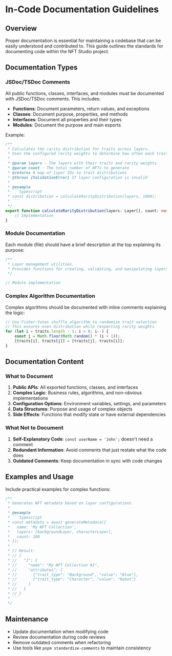 # In-Code Documentation Guidelines

## Overview

Proper documentation is essential for maintaining a codebase that can be easily understood and contributed to. This guide outlines the standards for documenting code within the NFT Studio project.

## Documentation Types

### JSDoc/TSDoc Comments

All public functions, classes, interfaces, and modules must be documented with JSDoc/TSDoc comments. This includes:

- **Functions**: Document parameters, return values, and exceptions
- **Classes**: Document purpose, properties, and methods
- **Interfaces**: Document all properties and their types
- **Modules**: Document the purpose and main exports

Example:

````typescript
/**
 * Calculates the rarity distribution for traits across layers.
 * Uses the configured rarity weights to determine how often each trait should appear.
 *
 * @param layers - The layers with their traits and rarity weights
 * @param count - The total number of NFTs to generate
 * @returns A map of layer IDs to trait distributions
 * @throws {ValidationError} If layer configuration is invalid
 *
 * @example
 * ```typescript
 * const distribution = calculateRarityDistribution(layers, 1000);
 * ```
 */
export function calculateRarityDistribution(layers: Layer[], count: number): TraitDistribution {
	// Implementation
}
````

### Module Documentation

Each module (file) should have a brief description at the top explaining its purpose:

```typescript
/**
 * Layer management utilities.
 * Provides functions for creating, validating, and manipulating layers and their traits.
 */

// Module implementation
```

### Complex Algorithm Documentation

Complex algorithms should be documented with inline comments explaining the logic:

```typescript
// Use Fisher-Yates shuffle algorithm to randomize trait selection
// This ensures even distribution while respecting rarity weights
for (let i = traits.length - 1; i > 0; i--) {
	const j = Math.floor(Math.random() * (i + 1));
	[traits[i], traits[j]] = [traits[j], traits[i]];
}
```

## Documentation Content

### What to Document

1. **Public APIs**: All exported functions, classes, and interfaces
2. **Complex Logic**: Business rules, algorithms, and non-obvious implementations
3. **Configuration Options**: Environment variables, settings, and parameters
4. **Data Structures**: Purpose and usage of complex objects
5. **Side Effects**: Functions that modify state or have external dependencies

### What Not to Document

1. **Self-Explanatory Code**: `const userName = 'John';` doesn't need a comment
2. **Redundant Information**: Avoid comments that just restate what the code does
3. **Outdated Comments**: Keep documentation in sync with code changes

## Examples and Usage

Include practical examples for complex functions:

````typescript
/**
 * Generates NFT metadata based on layer configurations.
 *
 * @example
 * ```typescript
 * const metadata = await generateMetadata({
 *   name: 'My NFT Collection',
 *   layers: [backgroundLayer, characterLayer],
 *   count: 100
 * });
 *
 * // Result:
 * // {
 * //   "1": {
 * //     "name": "My NFT Collection #1",
 * //     "attributes": [
 * //       {"trait_type": "Background", "value": "Blue"},
 * //       {"trait_type": "Character", "value": "Robot"}
 * //     ]
 * //   }
 * // }
 * ```
 */
````

## Maintenance

- Update documentation when modifying code
- Review documentation during code reviews
- Remove outdated comments when refactoring
- Use tools like `pnpm standardize-comments` to maintain consistency
